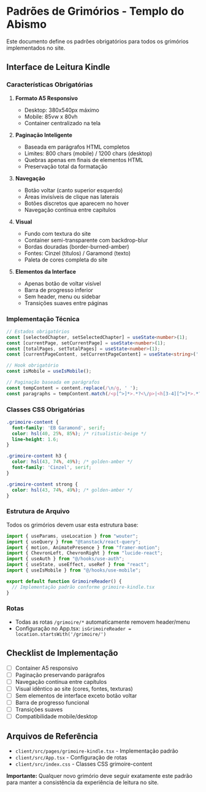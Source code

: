 # Padrões de Grimórios - Templo do Abismo

Este documento define os padrões obrigatórios para todos os grimórios implementados no site.

## Interface de Leitura Kindle

### Características Obrigatórias

1. **Formato A5 Responsivo**
   - Desktop: 380x540px máximo
   - Mobile: 85vw x 80vh
   - Container centralizado na tela

2. **Paginação Inteligente**
   - Baseada em parágrafos HTML completos
   - Limites: 800 chars (mobile) / 1200 chars (desktop)
   - Quebras apenas em finais de elementos HTML
   - Preservação total da formatação

3. **Navegação**
   - Botão voltar (canto superior esquerdo)
   - Áreas invisíveis de clique nas laterais
   - Botões discretos que aparecem no hover
   - Navegação contínua entre capítulos

4. **Visual**
   - Fundo com textura do site
   - Container semi-transparente com backdrop-blur
   - Bordas douradas (border-burned-amber)
   - Fontes: Cinzel (títulos) / Garamond (texto)
   - Paleta de cores completa do site

5. **Elementos da Interface**
   - Apenas botão de voltar visível
   - Barra de progresso inferior
   - Sem header, menu ou sidebar
   - Transições suaves entre páginas

### Implementação Técnica

```typescript
// Estados obrigatórios
const [selectedChapter, setSelectedChapter] = useState<number>(1);
const [currentPage, setCurrentPage] = useState<number>(1);
const [totalPages, setTotalPages] = useState<number>(1);
const [currentPageContent, setCurrentPageContent] = useState<string>('');

// Hook obrigatório
const isMobile = useIsMobile();

// Paginação baseada em parágrafos
const tempContent = content.replace(/\n/g, ' ');
const paragraphs = tempContent.match(/<p[^>]*>.*?<\/p>|<h[3-4][^>]*>.*?<\/h[3-4]>|<blockquote[^>]*>.*?<\/blockquote>|<ul[^>]*>.*?<\/ul>/g) || [];
```

### Classes CSS Obrigatórias

```css
.grimoire-content {
  font-family: 'EB Garamond', serif;
  color: hsl(40, 25%, 85%); /* ritualistic-beige */
  line-height: 1.6;
}

.grimoire-content h3 {
  color: hsl(43, 74%, 49%); /* golden-amber */
  font-family: 'Cinzel', serif;
}

.grimoire-content strong {
  color: hsl(43, 74%, 49%); /* golden-amber */
}
```

### Estrutura de Arquivo

Todos os grimórios devem usar esta estrutura base:

```typescript
import { useParams, useLocation } from "wouter";
import { useQuery } from "@tanstack/react-query";
import { motion, AnimatePresence } from "framer-motion";
import { ChevronLeft, ChevronRight } from "lucide-react";
import { useAuth } from "@/hooks/use-auth";
import { useState, useEffect, useRef } from "react";
import { useIsMobile } from "@/hooks/use-mobile";

export default function GrimoireReader() {
  // Implementação padrão conforme grimoire-kindle.tsx
}
```

### Rotas

- Todas as rotas `/grimoire/*` automaticamente removem header/menu
- Configuração no App.tsx: `isGrimoireReader = location.startsWith('/grimoire/')`

## Checklist de Implementação

- [ ] Container A5 responsivo
- [ ] Paginação preservando parágrafos
- [ ] Navegação contínua entre capítulos
- [ ] Visual idêntico ao site (cores, fontes, texturas)
- [ ] Sem elementos de interface exceto botão voltar
- [ ] Barra de progresso funcional
- [ ] Transições suaves
- [ ] Compatibilidade mobile/desktop

## Arquivos de Referência

- `client/src/pages/grimoire-kindle.tsx` - Implementação padrão
- `client/src/App.tsx` - Configuração de rotas
- `client/src/index.css` - Classes CSS grimoire-content

**Importante:** Qualquer novo grimório deve seguir exatamente este padrão para manter a consistência da experiência de leitura no site.